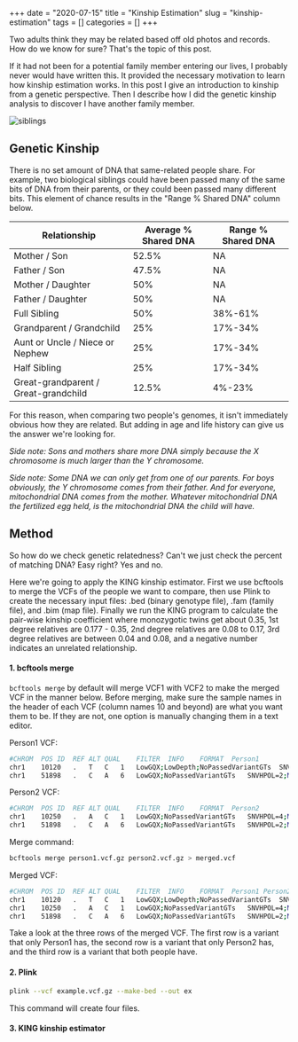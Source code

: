 +++ 
date = "2020-07-15"
title = "Kinship Estimation"
slug = "kinship-estimation"
tags = []
categories = []
+++

Two adults think they may be related based off old photos and records. How do we know for sure? That's the topic of this post.

If it had not been for a potential family member entering our lives, I probably never would have written this. It provided the necessary motivation to learn how kinship estimation works. In this post I give an introduction to kinship from a genetic perspective. Then I describe how I did the genetic kinship analysis to discover I have another family member.


![siblings](/images/siblings.jpg)

## Genetic Kinship

There is no set amount of DNA that same-related people share. For example, two biological siblings could have been passed many of the same bits of DNA from their parents, or they could been passed many different bits. This element of chance results in the "Range % Shared DNA" column below. 


| Relationship | Average % Shared DNA | Range % Shared DNA |
| ----------------- | -------------------- | ------------------ |
| Mother / Son      | 52.5% | NA |
| Father / Son      | 47.5% | NA |
| Mother / Daughter | 50%   | NA |
| Father / Daughter | 50%   | NA |
| Full Sibling      | 50%   | 38%-61% |
| Grandparent / Grandchild | 25%   | 17%-34% |
| Aunt or Uncle / Niece or Nephew | 25%   | 17%-34% |
| Half Sibling | 25%   | 17%-34% |
| Great-grandparent / Great-grandchild | 12.5%   | 4%-23% |


For this reason, when comparing two people's genomes, it isn't immediately obvious how they are related. But adding in age and life history can give us the answer we're looking for.

_Side note: Sons and mothers share more DNA simply because the X chromosome is much larger than the Y chromosome._

_Side note: Some DNA we can only get from one of our parents. For boys obviously, the Y chromosome comes from their father. And for everyone, mitochondrial DNA comes from the mother. Whatever mitochondrial DNA the fertilized egg held, is the mitochondrial DNA the child will have._


## Method

So how do we check genetic relatedness? Can't we just check the percent of matching DNA? Easy right? Yes and no.

Here we're going to apply the KING kinship estimator. First we use bcftools to merge the VCFs of the people we want to  compare, then use Plink to create the necessary input files: .bed (binary genotype file), .fam (family file), and .bim (map file). Finally we run the KING program to calculate the pair-wise kinship coefficient where monozygotic twins get about 0.35, 1st degree relatives are 0.177 - 0.35, 2nd degree relatives are 0.08 to 0.17, 3rd degree relatives are between 0.04 and 0.08, and a negative number indicates an unrelated relationship.


#### 1. bcftools merge

`bcftools merge` by default will merge VCF1 with VCF2 to make the merged VCF in the manner below. Before merging, make sure the sample names in the header of each VCF (column names 10 and beyond) are what you want them to be. If they are not, one option is manually changing them in a text editor.

Person1 VCF:
```sh
#CHROM	POS	ID	REF	ALT	QUAL	FILTER	INFO	FORMAT	Person1
chr1	10120	.	T	C	1	LowGQX;LowDepth;NoPassedVariantGTs	SNVHPOL=4;MQ=6	GT:GQ:GQX:DP:DPF:AD:ADF:ADR:SB:FT:PL	0/1:22:0:2:2:1,1:0,1:1,0:0:LowGQX;LowDepth:30,0,22
chr1	51898	.	C	A	6	LowGQX;NoPassedVariantGTs	SNVHPOL=2;MQ=35	GT:GQ:GQX:DP:DPF:AD:ADF:ADR:SB:FT:PL	0/1:38:5:6:0:4,2:1,2:3,0:2.1:PASS:40,0,101
```
Person2 VCF:
```sh
#CHROM	POS	ID	REF	ALT	QUAL	FILTER	INFO	FORMAT	Person2
chr1	10250	.	A	C	1	LowGQX;NoPassedVariantGTs	SNVHPOL=4;MQ=11	GT:GQ:GQX:DP:DPF:AD:ADF:ADR:SB:FT:PL	0/1:23:0:4:0:3,1:1,0:2,1:0:LowGQX:26,0,80
chr1	51898	.	C	A	6	LowGQX;NoPassedVariantGTs	SNVHPOL=2;MQ=35	GT:GQ:GQX:DP:DPF:AD:ADF:ADR:SB:FT:PL	0/1:17:0:7:0:6,1:3,1:3,0:0:LowGQX:19,0,146
```

Merge command:
```sh
bcftools merge person1.vcf.gz person2.vcf.gz > merged.vcf
```

Merged VCF:
```sh
#CHROM	POS	ID	REF	ALT	QUAL	FILTER	INFO	FORMAT	Person1	Person2
chr1	10120	.	T	C	1	LowGQX;LowDepth;NoPassedVariantGTs	SNVHPOL=4;MQ=6	GT:GQ:GQX:DP:DPF:AD:ADF:ADR:SB:FT:PL	0/1:22:0:2:2:1,1:0,1:1,0:0:LowGQX;LowDepth:30,0,22	./.:.:.:.:.:.:.:.:.:.:.
chr1	10250	.	A	C	1	LowGQX;NoPassedVariantGTs	SNVHPOL=4;MQ=11	GT:GQ:GQX:DP:DPF:AD:ADF:ADR:SB:FT:PL	./.:.:.:.:.:.:.:.:.:.:.	0/1:23:0:4:0:3,1:1,0:2,1:0:LowGQX:26,0,80
chr1	51898	.	C	A	6	LowGQX;NoPassedVariantGTs	SNVHPOL=2;MQ=35	GT:GQ:GQX:DP:DPF:AD:ADF:ADR:SB:FT:PL	0/1:38:5:6:0:4,2:1,2:3,0:2.1:PASS:40,0,101	0/1:17:0:7:0:6,1:3,1:3,0:0:LowGQX:19,0,146
```

Take a look at the three rows of the merged VCF. The first row is a variant that only Person1 has, the second row is a variant that only Person2 has, and the third row is a variant that both people have.

#### 2. Plink

```sh
plink --vcf example.vcf.gz --make-bed --out ex
```

This command will create four files.

#### 3. KING kinship estimator


